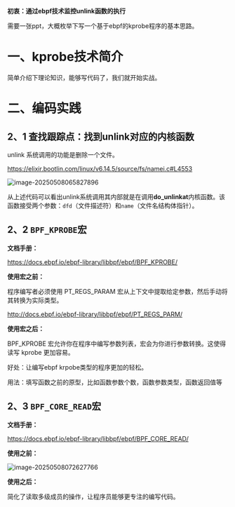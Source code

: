 **初衷：通过ebpf技术监控unlink函数的执行**



需要一张ppt，大概枚举下写一个基于ebpf的kprobe程序的基本思路。

# 一、kprobe技术简介

简单介绍下理论知识，能够写代码了，我们就开始实战。



# 二、编码实践

## 2、1 查找跟踪点：找到unlink对应的内核函数

unlink 系统调用的功能是删除一个文件。

https://elixir.bootlin.com/linux/v6.14.5/source/fs/namei.c#L4553

![image-20250508065827896](https://gitee.com/codergeek/picgo-image/raw/master/image/202507131619474.png)

从上述代码可以看出unlink系统调用其内部就是在调用**do_unlinkat**内核函数。该函数接受两个参数：`dfd`（文件描述符）和`name`（文件名结构体指针）。



## 2、2 `BPF_KPROBE`宏

**文档手册：**

https://docs.ebpf.io/ebpf-library/libbpf/ebpf/BPF_KPROBE/

**使用宏之前：**

程序编写者必须使用 PT_REGS_PARAM 宏从上下文中提取给定参数，然后手动将其转换为实际类型。

http://docs.ebpf.io/ebpf-library/libbpf/ebpf/PT_REGS_PARM/



**使用宏之后：**

BPF_KPROBE 宏允许你在程序中编写参数列表，宏会为你进行参数转换。这使得读写 kprobe 更加容易。

好处：让编写ebpf krpobe类型的程序更加的轻松。

用法：填写函数之前的原型，比如函数参数个数，函数参数类型，函数返回值等



## 2、3 `BPF_CORE_READ`宏

**文档手册：**

https://docs.ebpf.io/ebpf-library/libbpf/ebpf/BPF_CORE_READ/

**使用之前：**

![image-20250508072627766](https://gitee.com/codergeek/picgo-image/raw/master/image/202507131619576.png)

**使用之后：**

简化了读取多级成员的操作，让程序员能够更专注的编写代码。